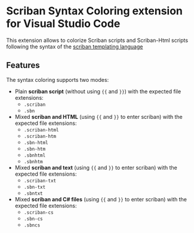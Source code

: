 # Scriban Syntax Coloring extension for Visual Studio Code

This extension allows to colorize Scriban scripts and Scriban-Html scripts following the syntax of the [scriban templating language](https://github.com/lunet-io/scriban)

## Features

The syntax coloring supports two modes:

- Plain **scriban script** (without using `{{` and `}}`) with the expected file extensions:
  - `.scriban`
  - `.sbn`
- Mixed **scriban and HTML** (using `{{` and `}}` to enter scriban) with the expected file extensions:
  - `.scriban-html`
  - `.scriban-htm`
  - `.sbn-html`
  - `.sbn-htm`
  - `.sbnhtml`
  - `.sbnhtm`
- Mixed **scriban and text** (using `{{` and `}}` to enter scriban) with the expected file extensions:
  - `.scriban-txt`
  - `.sbn-txt`
  - `.sbntxt`
- Mixed **scriban and C# files** (using `{{` and `}}` to enter scriban) with the expected file extensions:
  - `.scriban-cs`
  - `.sbn-cs`
  - `.sbncs`  


